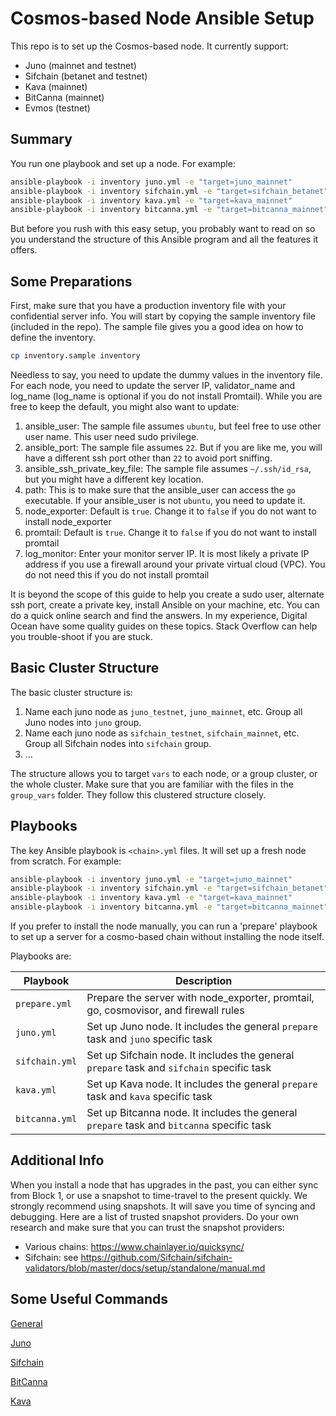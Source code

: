 # Cosmos-based Node Ansible Setup

This repo is to set up the Cosmos-based node. It currently support:

- Juno (mainnet and testnet)
- Sifchain (betanet and testnet)
- Kava (mainnet)
- BitCanna (mainnet)
- Evmos (testnet)

## Summary

You run one playbook and set up a node. For example:

```bash
ansible-playbook -i inventory juno.yml -e "target=juno_mainnet"
ansible-playbook -i inventory sifchain.yml -e "target=sifchain_betanet"
ansible-playbook -i inventory kava.yml -e "target=kava_mainnet"
ansible-playbook -i inventory bitcanna.yml -e "target=bitcanna_mainnet"
```

But before you rush with this easy setup, you probably want to read on so you understand the structure of this Ansible program and all the features it offers.

## Some Preparations

First, make sure that you have a production inventory file with your confidential server info. You will start by copying the sample inventory file (included in the repo). The sample file gives you a good idea on how to define the inventory.

```bash
cp inventory.sample inventory
```

Needless to say, you need to update the dummy values in the inventory file. For each node, you need to update the server IP, validator_name and log_name (log_name is optional if you do not install Promtail). While you are free to keep the default, you might also want to update:

1. ansible_user: The sample file assumes `ubuntu`, but feel free to use other user name. This user need sudo privilege.
2. ansible_port: The sample file assumes `22`. But if you are like me, you will have a different ssh port other than `22` to avoid port sniffing.
3. ansible_ssh_private_key_file: The sample file assumes `~/.ssh/id_rsa`, but you might have a different key location.
4. path: This is to make sure that the ansible_user can access the `go` executable. If your ansible_user is not `ubuntu`, you need to update it.
5. node_exporter: Default is `true`. Change it to `false` if you do not want to install node_exporter
6. promtail: Default is `true`. Change it to `false` if you do not want to install promtail
7. log_monitor: Enter your monitor server IP. It is most likely a private IP address if you use a firewall around your private virtual cloud (VPC). You do not need this if you do not install promtail

It is beyond the scope of this guide to help you create a sudo user, alternate ssh port, create a private key, install Ansible on your machine, etc. You can do a quick online search and find the answers. In my experience, Digital Ocean have some quality guides on these topics. Stack Overflow can help you trouble-shoot if you are stuck.

## Basic Cluster Structure

The basic cluster structure is:

1. Name each juno node as `juno_testnet`, `juno_mainnet`, etc. Group all Juno nodes into `juno` group.
2. Name each juno node as `sifchain_testnet`, `sifchain_mainnet`, etc. Group all Sifchain nodes into `sifchain` group.
3. ...

The structure allows you to target `vars` to each node, or a group cluster, or the whole cluster. Make sure that you are familiar with the files in the `group_vars` folder. They follow this clustered structure closely.

## Playbooks

The key Ansible playbook is `<chain>.yml` files. It will set up a fresh node from scratch. For example:

```bash
ansible-playbook -i inventory juno.yml -e "target=juno_mainnet"
ansible-playbook -i inventory sifchain.yml -e "target=sifchain_betanet"
ansible-playbook -i inventory kava.yml -e "target=kava_mainnet"
ansible-playbook -i inventory bitcanna.yml -e "target=bitcanna_mainnet"
```

If you prefer to install the node manually, you can run a 'prepare' playbook to set up a server for a cosmo-based chain without installing the node itself.

Playbooks are:

| Playbook       | Description                                                                               |
| -------------- | ----------------------------------------------------------------------------------------- |
| `prepare.yml ` | Prepare the server with node_exporter, promtail, go, cosmovisor, and firewall rules       |
| `juno.yml`     | Set up Juno node. It includes the general `prepare` task and `juno` specific task         |
| `sifchain.yml` | Set up Sifchain node. It includes the general `prepare` task and `sifchain` specific task |
| `kava.yml`     | Set up Kava node. It includes the general `prepare` task and `kava` specific task         |
| `bitcanna.yml` | Set up Bitcanna node. It includes the general `prepare` task and `bitcanna` specific task |

## Additional Info

When you install a node that has upgrades in the past, you can either sync from Block 1, or use a snapshot to time-travel to the present quickly. We strongly recommend using snapshots. It will save you time of syncing and debugging. Here are a list of trusted snapshot providers. Do your own research and make sure that you can trust the snapshot providers:

- Various chains: https://www.chainlayer.io/quicksync/
- Sifchain: see https://github.com/Sifchain/sifchain-validators/blob/master/docs/setup/standalone/manual.md

## Some Useful Commands

[General](docs/general.md)

[Juno](docs/juno.md)

[Sifchain](docs/sifchain.md)

[BitCanna](docs/bitcanna.md)

[Kava](docs/kava.md)
